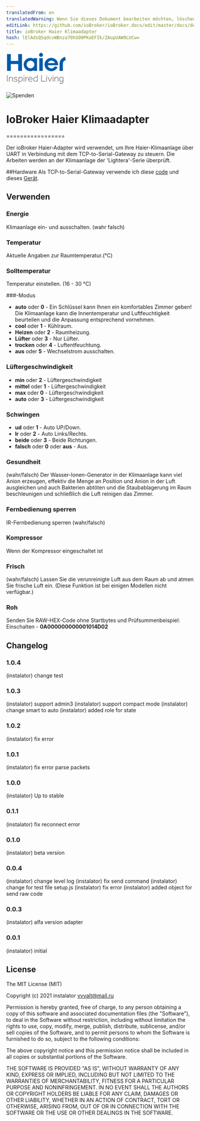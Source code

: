 ```yaml
---
translatedFrom: en
translatedWarning: Wenn Sie dieses Dokument bearbeiten möchten, löschen Sie bitte das Feld "translationsFrom". Andernfalls wird dieses Dokument automatisch erneut übersetzt
editLink: https://github.com/ioBroker/ioBroker.docs/edit/master/docs/de/adapterref/iobroker.haier/README.md
title: ioBroker Haier Klimaadapter
hash: lElAdsQSqdcvWBnza70hSO0PKoEFIk/ZAopUAW9LUCw=
---
```

![Logo](../../../en/adapterref/iobroker.haier/admin/haier_admin.png)

![Spenden](https://img.shields.io/badge/Donate-PayPal-green.svg)

# IoBroker Haier Klimaadapter
=================

Der ioBroker Haier-Adapter wird verwendet, um Ihre Haier-Klimaanlage über UART in Verbindung mit dem TCP-to-Serial-Gateway zu steuern.
Die Arbeiten werden an der Klimaanlage der 'Lightera'-Serie überprüft.

##Hardware
Als TCP-to-Serial-Gateway verwende ich diese [code](https://github.com/instalator/ESP8266.TelnetToSerial) und dieses [Gerät](https://blog.instalator.ru/archives/433).

## Verwenden
### Energie
Klimaanlage ein- und ausschalten. (wahr falsch)

### Temperatur
Aktuelle Angaben zur Raumtemperatur.(°C)

### Solltemperatur
Temperatur einstellen. (16 - 30 °C)

###-Modus
* **auto** oder **0** - Ein Schlüssel kann Ihnen ein komfortables Zimmer geben! Die Klimaanlage kann die Innentemperatur und Luftfeuchtigkeit beurteilen und die Anpassung entsprechend vornehmen.
* **cool** oder **1** - Kühlraum.
* **Heizen** oder **2** - Raumheizung.
* **Lüfter** oder **3** - Nur Lüfter.
* **trocken** oder **4** - Luftentfeuchtung.
* **aus** oder **5** - Wechselstrom ausschalten.

### Lüftergeschwindigkeit
* **min** oder **2** - Lüftergeschwindigkeit
* **mittel** oder **1** - Lüftergeschwindigkeit
* **max** oder **0** - Lüftergeschwindigkeit
* **auto** oder **3** - Lüftergeschwindigkeit

### Schwingen
* **ud** oder **1** - Auto UP/Down.
* **lr** oder **2** - Auto Links/Rechts.
* **beide** oder **3** - Beide Richtungen.
* **falsch** oder **0** oder **aus** - Aus.

### Gesundheit
(wahr/falsch) Der Wasser-Ionen-Generator in der Klimaanlage kann viel Anion erzeugen, effektiv die Menge an Position und Anion in der Luft ausgleichen und auch Bakterien abtöten und die Staubablagerung im Raum beschleunigen und schließlich die Luft reinigen das Zimmer.

### Fernbedienung sperren
IR-Fernbedienung sperren (wahr/falsch)

### Kompressor
Wenn der Kompressor eingeschaltet ist

### Frisch
(wahr/falsch) Lassen Sie die verunreinigte Luft aus dem Raum ab und atmen Sie frische Luft ein.
(Diese Funktion ist bei einigen Modellen nicht verfügbar.)

### Roh
Senden Sie RAW-HEX-Code ohne Startbytes und Prüfsummenbeispiel: Einschalten - **0A000000000001014D02**

## Changelog

### 1.0.4
   (instalator) change test

### 1.0.3
   (instalator) support admin3
   (instalator) support compact mode
   (instalator) change smart to auto
   (instalator) added role for state

### 1.0.2
   (instalator) fix error

### 1.0.1
   (instalator) fix error parse packets

### 1.0.0
   (instalator) Up to stable

### 0.1.1
   (instalator) fix reconnect error

### 0.1.0
   (instalator) beta version

### 0.0.4
  (instalator) change level log
  (instalator) fix send command
  (instalator) change for test file setup.js
  (instalator) fix error
  (instalator) added object for send raw code
  
### 0.0.3
  (instalator) alfa version adapter

### 0.0.1
  (instalator) initial

## License
The MIT License (MIT)

Copyright (c) 2021 instalator <vvvalt@mail.ru>

Permission is hereby granted, free of charge, to any person obtaining a copy
of this software and associated documentation files (the "Software"), to deal
in the Software without restriction, including without limitation the rights
to use, copy, modify, merge, publish, distribute, sublicense, and/or sell
copies of the Software, and to permit persons to whom the Software is
furnished to do so, subject to the following conditions:

The above copyright notice and this permission notice shall be included in all
copies or substantial portions of the Software.

THE SOFTWARE IS PROVIDED "AS IS", WITHOUT WARRANTY OF ANY KIND, EXPRESS OR
IMPLIED, INCLUDING BUT NOT LIMITED TO THE WARRANTIES OF MERCHANTABILITY,
FITNESS FOR A PARTICULAR PURPOSE AND NONINFRINGEMENT. IN NO EVENT SHALL THE
AUTHORS OR COPYRIGHT HOLDERS BE LIABLE FOR ANY CLAIM, DAMAGES OR OTHER
LIABILITY, WHETHER IN AN ACTION OF CONTRACT, TORT OR OTHERWISE, ARISING FROM,
OUT OF OR IN CONNECTION WITH THE SOFTWARE OR THE USE OR OTHER DEALINGS IN THE
SOFTWARE.